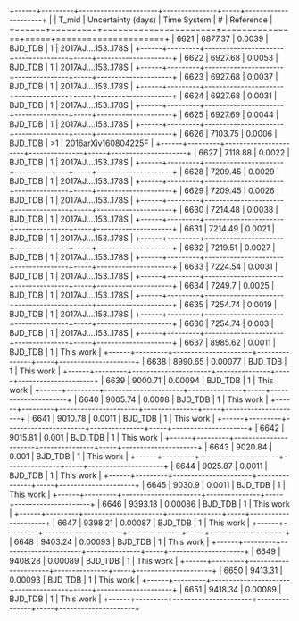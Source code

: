 +------+---------+----------------------+---------------+-----+---------------------+
|      |   T_mid |   Uncertainty (days) | Time System   | #   | Reference           |
+======+=========+======================+===============+=====+=====================+
| 6621 | 6877.37 |              0.0039  | BJD_TDB       | 1   | 2017AJ....153..178S |
+------+---------+----------------------+---------------+-----+---------------------+
| 6622 | 6927.68 |              0.0053  | BJD_TDB       | 1   | 2017AJ....153..178S |
+------+---------+----------------------+---------------+-----+---------------------+
| 6623 | 6927.68 |              0.0037  | BJD_TDB       | 1   | 2017AJ....153..178S |
+------+---------+----------------------+---------------+-----+---------------------+
| 6624 | 6927.68 |              0.0031  | BJD_TDB       | 1   | 2017AJ....153..178S |
+------+---------+----------------------+---------------+-----+---------------------+
| 6625 | 6927.69 |              0.0044  | BJD_TDB       | 1   | 2017AJ....153..178S |
+------+---------+----------------------+---------------+-----+---------------------+
| 6626 | 7103.75 |              0.0006  | BJD_TDB       | >1  | 2016arXiv160804225F |
+------+---------+----------------------+---------------+-----+---------------------+
| 6627 | 7118.88 |              0.0022  | BJD_TDB       | 1   | 2017AJ....153..178S |
+------+---------+----------------------+---------------+-----+---------------------+
| 6628 | 7209.45 |              0.0029  | BJD_TDB       | 1   | 2017AJ....153..178S |
+------+---------+----------------------+---------------+-----+---------------------+
| 6629 | 7209.45 |              0.0026  | BJD_TDB       | 1   | 2017AJ....153..178S |
+------+---------+----------------------+---------------+-----+---------------------+
| 6630 | 7214.48 |              0.0038  | BJD_TDB       | 1   | 2017AJ....153..178S |
+------+---------+----------------------+---------------+-----+---------------------+
| 6631 | 7214.49 |              0.0021  | BJD_TDB       | 1   | 2017AJ....153..178S |
+------+---------+----------------------+---------------+-----+---------------------+
| 6632 | 7219.51 |              0.0027  | BJD_TDB       | 1   | 2017AJ....153..178S |
+------+---------+----------------------+---------------+-----+---------------------+
| 6633 | 7224.54 |              0.0031  | BJD_TDB       | 1   | 2017AJ....153..178S |
+------+---------+----------------------+---------------+-----+---------------------+
| 6634 | 7249.7  |              0.0025  | BJD_TDB       | 1   | 2017AJ....153..178S |
+------+---------+----------------------+---------------+-----+---------------------+
| 6635 | 7254.74 |              0.0019  | BJD_TDB       | 1   | 2017AJ....153..178S |
+------+---------+----------------------+---------------+-----+---------------------+
| 6636 | 7254.74 |              0.003   | BJD_TDB       | 1   | 2017AJ....153..178S |
+------+---------+----------------------+---------------+-----+---------------------+
| 6637 | 8985.62 |              0.0011  | BJD_TDB       | 1   | This work           |
+------+---------+----------------------+---------------+-----+---------------------+
| 6638 | 8990.65 |              0.00077 | BJD_TDB       | 1   | This work           |
+------+---------+----------------------+---------------+-----+---------------------+
| 6639 | 9000.71 |              0.00094 | BJD_TDB       | 1   | This work           |
+------+---------+----------------------+---------------+-----+---------------------+
| 6640 | 9005.74 |              0.0008  | BJD_TDB       | 1   | This work           |
+------+---------+----------------------+---------------+-----+---------------------+
| 6641 | 9010.78 |              0.0011  | BJD_TDB       | 1   | This work           |
+------+---------+----------------------+---------------+-----+---------------------+
| 6642 | 9015.81 |              0.001   | BJD_TDB       | 1   | This work           |
+------+---------+----------------------+---------------+-----+---------------------+
| 6643 | 9020.84 |              0.001   | BJD_TDB       | 1   | This work           |
+------+---------+----------------------+---------------+-----+---------------------+
| 6644 | 9025.87 |              0.0011  | BJD_TDB       | 1   | This work           |
+------+---------+----------------------+---------------+-----+---------------------+
| 6645 | 9030.9  |              0.0011  | BJD_TDB       | 1   | This work           |
+------+---------+----------------------+---------------+-----+---------------------+
| 6646 | 9393.18 |              0.00086 | BJD_TDB       | 1   | This work           |
+------+---------+----------------------+---------------+-----+---------------------+
| 6647 | 9398.21 |              0.00087 | BJD_TDB       | 1   | This work           |
+------+---------+----------------------+---------------+-----+---------------------+
| 6648 | 9403.24 |              0.00093 | BJD_TDB       | 1   | This work           |
+------+---------+----------------------+---------------+-----+---------------------+
| 6649 | 9408.28 |              0.00089 | BJD_TDB       | 1   | This work           |
+------+---------+----------------------+---------------+-----+---------------------+
| 6650 | 9413.31 |              0.00093 | BJD_TDB       | 1   | This work           |
+------+---------+----------------------+---------------+-----+---------------------+
| 6651 | 9418.34 |              0.00089 | BJD_TDB       | 1   | This work           |
+------+---------+----------------------+---------------+-----+---------------------+